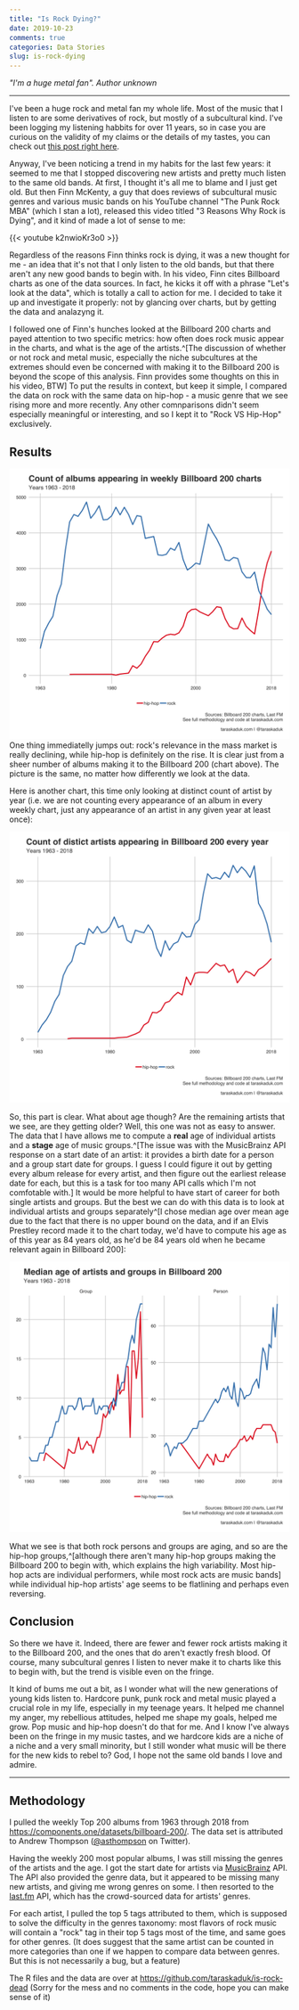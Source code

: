 ```yaml
---
title: "Is Rock Dying?"
date: 2019-10-23
comments: true
categories: Data Stories
slug: is-rock-dying
---
```

*"I'm a huge metal fan". Author unknown*

---

I've been a huge rock and metal fan my whole life. Most of the music that I listen to are some derivatives of rock, but mostly of a subcultural kind. I've been logging my listening habbits for over 11 years, so in case you are curious on the validity of my claims or the details of my tastes, you can check out [this post right here](https://taraskaduk.com/2019/10/11/lastfm/).

Anyway, I've been noticing a trend in my habits for the last few years: it seemed to me that I stopped discovering new artists and pretty much listen to the same old bands. At first, I thought it's all me to blame and I just get old. But then Finn McKenty, a guy that does reviews of subcultural music genres and various music bands on his YouTube channel "The Punk Rock MBA" (which I stan a lot), released this video titled "3 Reasons Why Rock is Dying", and it kind of made a lot of sense to me:

{{< youtube k2nwioKr3o0 >}}

Regardless of the reasons Finn thinks rock is dying, it was a new thought for me - an idea that it's not that I only listen to the old bands, but that there aren't any new good bands to begin with.
In his video, Finn cites Billboard charts as one of the data sources. In fact, he kicks it off with a phrase "Let's look at the data", which is totally a call to action for me. I decided to take it up and investigate it properly: not by glancing over charts, but by getting the data and analazyng it.

I followed one of Finn's hunches looked at the Billboard 200 charts and payed attention to two specific metrics: how often does rock music appear in the charts, and what is the age of the artists.^[The discussion of whether or not rock and metal music, especially the niche subcultures at the extremes should even be concerned with making it to the Billboard 200 is beyond the scope of this analysis. Finn provides some thoughts on this in his video, BTW] To put the results in context, but keep it simple, I compared the data on rock with the same data on hip-hop - a music genre that we see rising more and more recently. Any other comnparisons didn't seem especially meaningful or interesting, and so I kept it to "Rock VS Hip-Hop" exclusively.

## Results

![](1.png)
One thing immediatelly jumps out: rock's relevance in the mass market is really declining, while hip-hop is definitely on the rise. It is clear just from a sheer number of albums making it to the Billboard 200 (chart above). The picture is the same, no matter how differently we look at the data. 

Here is another chart, this time only looking at distinct count of artist by year (i.e. we are not counting every appearance of an album in every weekly chart, just any appearance of an artist in any given year at least once):

![](2.png)

So, this part is clear. What about age though? Are the remaining artists that we see, are they getting older? Well, this one was not as easy to answer. The data that I have allows me to compute a __real__ age of individual artists and a __stage__ age of music groups.^[The issue was with the MusicBrainz API response on a start date of an artist: it provides a birth date for a person and a group start date for groups. I guess I could figure it out by getting every album release for every artist, and then figure out the earliest release date for each, but this is a task for too many API calls which I'm not comfotable with.] It would be more helpful to have start of career for both single artists and groups. But the best we can do with this data is to look at individual artists and groups separately^[I chose median age over mean age due to the fact that there is no upper bound on the data, and if an Elvis Prestley record made it to the chart today, we'd have to compute his age as of this year as 84 years old, as he'd be 84 years old when he became relevant again in Billboard 200]:

![](3.png)

What we see is that both rock persons and groups are aging, and so are the hip-hop groups,^[although there aren't many hip-hop groups making the Billboard 200 to begin with, which explains the high variability. Most hip-hop acts are individual performers, while most rock acts are music bands] while individual hip-hop artists' age seems to be flatlining and perhaps even reversing. 

## Conclusion
So there we have it. Indeed, there are fewer and fewer rock artists making it to the Billboard 200, and the ones that do aren't exactly fresh blood. Of course, many subcultural genres I listen to never make it to charts like this to begin with, but the trend is visible even on the fringe.

It kind of bums me out a bit, as I wonder what will the new generations of young kids listen to. Hardcore punk, punk rock and metal music played a crucial role in my life, especially in my teenage years. It helped me channel my anger, my rebellious attitudes, helped me shape my goals, helped me grow. Pop music and hip-hop doesn't do that for me. And I know I've always been on the fringe in my music tastes, and we hardcore kids are a niche of a niche and a very small minority, but I still wonder what music will be there for the new kids to rebel to? God, I hope not the same old bands I love and admire.

---

## Methodology

I pulled the weekly Top 200 albums from 1963 through 2018 from https://components.one/datasets/billboard-200/. The data set is attributed to Andrew Thompson ([@asthompson](https://twitter.com/asthompson) on Twitter). 

Having the weekly 200 most popular albums, I was still missing the genres of the artists and the age. I got the start date for artists via [MusicBrainz](https://musicbrainz.org/) API. The API also provided the genre data, but it appeared to be missing many new artists, and giving me wrong genres on some. I then resorted to the [last.fm](https://www.last.fm/) API, which has the crowd-sourced data for artists' genres.

For each artist, I pulled the top 5 tags attributed to them, which is supposed to solve the difficulty in the genres taxonomy: most flavors of rock music will contain a "rock" tag in their top 5 tags most of the time, and same goes for other genres. (It does suggest that the same artist can be counted in more categories than one if we happen to compare data between genres. But this is not necessarily a bug, but a feature)

The R files and the data are over at https://github.com/taraskaduk/is-rock-dead (Sorry for the mess and no comments in the code, hope you can make sense of it)
